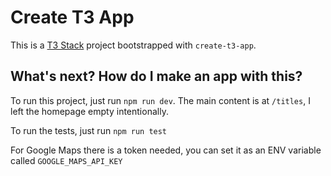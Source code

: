 # Create T3 App

This is a [T3 Stack](https://create.t3.gg/) project bootstrapped with `create-t3-app`.

## What's next? How do I make an app with this?

To run this project, just run `npm run dev`. The main content is at `/titles`, I left the homepage empty intentionally.

To run the tests, just run `npm run test`

For Google Maps there is a token needed, you can set it as an ENV variable called `GOOGLE_MAPS_API_KEY`
